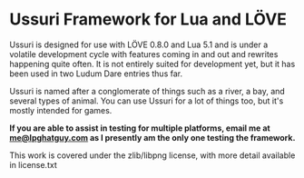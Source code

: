 # Ussuri Framework for Lua and LÖVE

Ussuri is designed for use with LÖVE 0.8.0 and Lua 5.1 and is under a volatile development cycle with features coming in and out and rewrites happening quite often. It is not entirely suited for development yet, but it has been used in two Ludum Dare entries thus far.

Ussuri is named after a conglomerate of things such as a river, a bay, and several types of animal. You can use Ussuri for a lot of things too, but it's mostly intended for games.

**If you are able to assist in testing for multiple platforms, email me at me@lpghatguy.com as I presently am the only one testing the framework.**

This work is covered under the zlib/libpng license, with more detail available in license.txt
